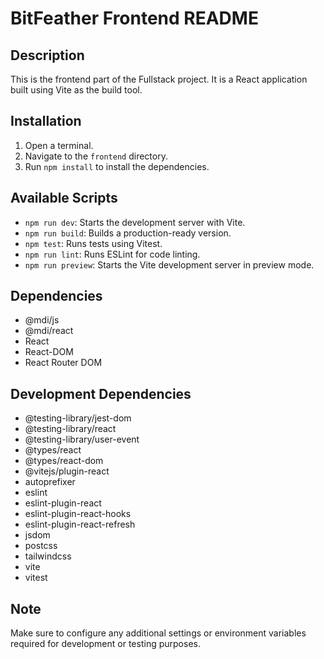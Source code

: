 # BitFeather Frontend README

## Description

This is the frontend part of the Fullstack project. It is a React application built using Vite as the build tool.

## Installation

1. Open a terminal.
2. Navigate to the `frontend` directory.
3. Run `npm install` to install the dependencies.

## Available Scripts

- `npm run dev`: Starts the development server with Vite.
- `npm run build`: Builds a production-ready version.
- `npm test`: Runs tests using Vitest.
- `npm run lint`: Runs ESLint for code linting.
- `npm run preview`: Starts the Vite development server in preview mode.

## Dependencies

- @mdi/js
- @mdi/react
- React
- React-DOM
- React Router DOM

## Development Dependencies

- @testing-library/jest-dom
- @testing-library/react
- @testing-library/user-event
- @types/react
- @types/react-dom
- @vitejs/plugin-react
- autoprefixer
- eslint
- eslint-plugin-react
- eslint-plugin-react-hooks
- eslint-plugin-react-refresh
- jsdom
- postcss
- tailwindcss
- vite
- vitest

## Note

Make sure to configure any additional settings or environment variables required for development or testing purposes.
